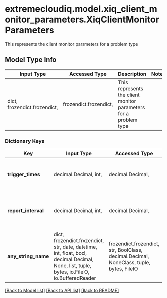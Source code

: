 # extremecloudiq.model.xiq_client_monitor_parameters.XiqClientMonitorParameters

This represents the client monitor parameters for a problem type

## Model Type Info
Input Type | Accessed Type | Description | Notes
------------ | ------------- | ------------- | -------------
dict, frozendict.frozendict,  | frozendict.frozendict,  | This represents the client monitor parameters for a problem type | 

### Dictionary Keys
Key | Input Type | Accessed Type | Description | Notes
------------ | ------------- | ------------- | ------------- | -------------
**trigger_times** | decimal.Decimal, int,  | decimal.Decimal,  | The trigger times, min &#x3D; 1, max &#x3D; 10 | [optional] value must be a 32 bit integer
**report_interval** | decimal.Decimal, int,  | decimal.Decimal,  | The report interval, min &#x3D; 30, max &#x3D; 3600 seconds | [optional] value must be a 32 bit integer
**any_string_name** | dict, frozendict.frozendict, str, date, datetime, int, float, bool, decimal.Decimal, None, list, tuple, bytes, io.FileIO, io.BufferedReader | frozendict.frozendict, str, BoolClass, decimal.Decimal, NoneClass, tuple, bytes, FileIO | any string name can be used but the value must be the correct type | [optional]

[[Back to Model list]](../../README.md#documentation-for-models) [[Back to API list]](../../README.md#documentation-for-api-endpoints) [[Back to README]](../../README.md)

